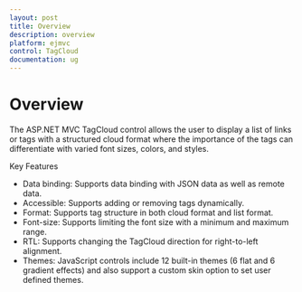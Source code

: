 ```yaml
---
layout: post
title: Overview
description: overview
platform: ejmvc
control: TagCloud
documentation: ug
---
```


# Overview

The ASP.NET MVC TagCloud control allows the user to display a list of links or tags with a structured cloud format where the importance of the tags can differentiate with varied font sizes, colors, and styles.

Key Features

* Data binding: Supports data binding with JSON data as well as remote data.
* Accessible: Supports adding or removing tags dynamically.
* Format: Supports tag structure in both cloud format and list format.
* Font-size: Supports limiting the font size with a minimum and maximum range.
* RTL: Supports changing the TagCloud direction for right-to-left alignment.
* Themes: JavaScript controls include 12 built-in themes (6 flat and 6 gradient effects) and also support a custom skin option to set user defined themes.




